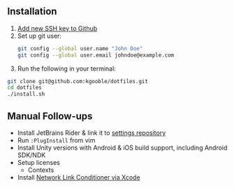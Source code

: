 ## Installation

1. [Add new SSH key to Github](https://docs.github.com/en/github/authenticating-to-github/adding-a-new-ssh-key-to-your-github-account)
2. Set up git user:
   ```sh
   git config --global user.name "John Doe"
   git config --global user.email johndoe@example.com
   ```
3. Run the following in your terminal:
  ```sh
  git clone git@github.com:kgooble/dotfiles.git
  cd dotfiles
  ./install.sh
  ```

## Manual Follow-ups

- Install JetBrains Rider & link it to [settings repository](https://github.com/kgooble/jetbrains-settings)
- Run `:PlugInstall` from vim
- Install Unity versions with Android & iOS build support, including Android SDK/NDK
- Setup licenses
  - Contexts
- Install [Network Link Conditioner via Xcode](https://nshipster.com/network-link-conditioner/)

